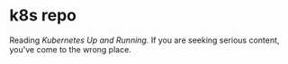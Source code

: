 # k8s repo

Reading _Kubernetes Up and Running._
If you are seeking serious content, you've come to the wrong place.

